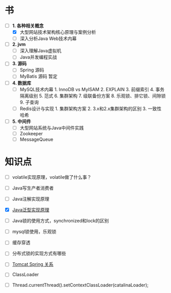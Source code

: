 

# 书
- [ ] **1. 各种相关概念**
    - [x] 大型网站技术架构核心原理与案例分析
    - [ ] 深入分析Java Web技术内幕
- [ ] **2. jvm**
    - [ ] 深入理解Java虚拟机
    - [ ] Java并发编程实战
- [ ] **3. 源码**
    - [ ] Spring 源码
    - [ ] MyBatis 源码 暂定
- [ ] **4. 数据库**
    - [ ] MySQL技术内幕
            1. InnoDB vs MyISAM
            2. EXPLAIN
            3. 前缀索引
            4. 事务隔离级别
            5. 范式
            6. 集群架构
            7. 级联备份方案
            8. 乐观锁、排它锁、间隙锁
            9. 子查询
    - [ ] Redis设计与实现
            1. 集群架构方案
            2. 3.x和2.x集群架构的区别
            3. 一致性哈希
- [ ] **5. 中间件**
    - [ ] 大型网站系统与Java中间件实践
    - [ ] Zookeeper
    - [ ] MessageQueue

# 知识点
- [ ] volatile实现原理，volatile做了什么事？
- [ ] Java写生产者消费者
- [ ] Java注解实现原理
- [x] [Java泛型实现原理](/Java泛型实现原理.md)
- [ ] Java锁的使用方式，synchronized和lock的区别
- [ ] mysql锁使用，乐观锁
- [ ] 缓存穿透
- [ ] 分布式锁的实现方式有哪些
- [ ] [Tomcat Spring 关系](/Tomcat&Spring.md)
- [ ] ClassLoader

- [ ] Thread.currentThread().setContextClassLoader(catalinaLoader);

